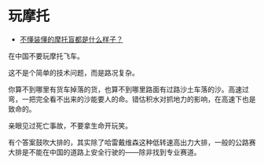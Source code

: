 # 玩摩托

- [不懂装懂的摩托盲都是什么样子？](https://www.zhihu.com/question/327340296/answer/727066688)


在中国不要玩摩托飞车。

这不是个简单的技术问题，而是路况复杂。

你算不到哪里有货车掉落的货，也算不到哪里路面有过路沙土车落的沙。高速过弯，一把完全看不出来的沙能要人的命。错估积水对抓地力的影响，在高速下也是致命的。

亲眼见过死亡事故，不要拿生命开玩笑。

有个答案鼓吹大排的，其实除了哈雷戴维森这种低转速高出力大排，一般的公路赛大排是不能在中国的道路上安全行驶的——除非找到专业赛道。
